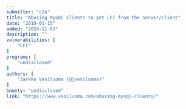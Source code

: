 ```yaml
---
submitter: "c2a"
title: "Abusing MySQL clients to get LFI from the server/client"
date: "2019-01-15"
added: "2024-11-03"
description: ""
vulnerabilities: [
    "LFI"
]
programs: [
    "undisclosed"
]
authors: [
    "Jarkko Vesiluoma (@jvesiluoma)"
]
bounty: "undisclosed"
link: "https://www.vesiluoma.com/abusing-mysql-clients/"
---
```




